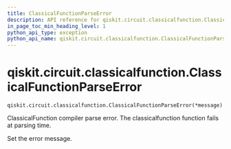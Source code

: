 ```yaml
---
title: ClassicalFunctionParseError
description: API reference for qiskit.circuit.classicalfunction.ClassicalFunctionParseError
in_page_toc_min_heading_level: 1
python_api_type: exception
python_api_name: qiskit.circuit.classicalfunction.ClassicalFunctionParseError
---
```


<span id="qiskit-circuit-classicalfunction-classicalfunctionparseerror" />

# qiskit.circuit.classicalfunction.ClassicalFunctionParseError

<span id="qiskit.circuit.classicalfunction.ClassicalFunctionParseError" />

`qiskit.circuit.classicalfunction.ClassicalFunctionParseError(*message)`

ClassicalFunction compiler parse error. The classicalfunction function fails at parsing time.

Set the error message.

